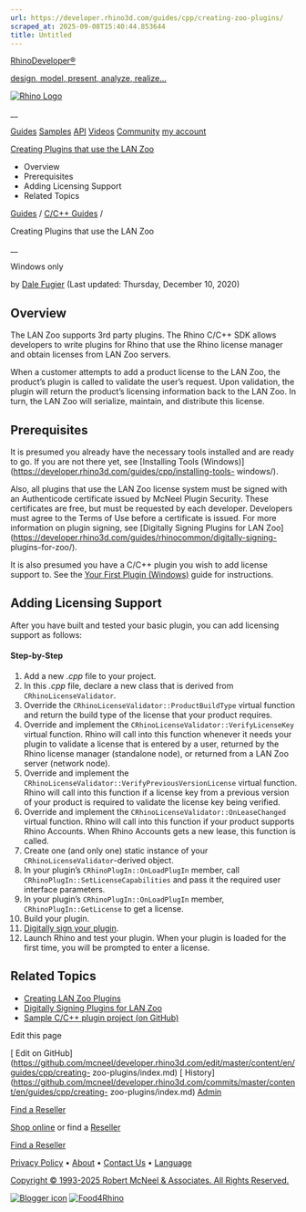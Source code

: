 ```yaml
---
url: https://developer.rhino3d.com/guides/cpp/creating-zoo-plugins/
scraped_at: 2025-09-08T15:40:44.853644
title: Untitled
---
```


[RhinoDeveloper®](/)

[design, model, present, analyze, realize...](/)

[![Rhino Logo](https://developer.rhino3d.com/images/rhinodevlogo.png)](/)

__

[Guides](https://developer.rhino3d.com/guides)
[Samples](https://developer.rhino3d.com/samples)
[API](https://developer.rhino3d.com/api)
[Videos](https://developer.rhino3d.com/videos)
[Community](https://discourse.mcneel.com/c/rhino-developer) [my account
](https://www.rhino3d.com/my-account/ "Manage your account, licenses, and
teams")

[Creating Plugins that use the LAN
Zoo](https://developer.rhino3d.com/guides/cpp/creating-zoo-plugins/)

  * Overview
  * Prerequisites
  * Adding Licensing Support
  * Related Topics

[Guides](https://developer.rhino3d.com/en/guides/) / [C/C++
Guides](https://developer.rhino3d.com/en/guides/cpp/) /

Creating Plugins that use the LAN Zoo

__

Windows only

by [Dale Fugier](https://discourse.mcneel.com/u/dale/) (Last updated:
Thursday, December 10, 2020)

## Overview

The LAN Zoo supports 3rd party plugins. The Rhino C/C++ SDK allows developers
to write plugins for Rhino that use the Rhino license manager and obtain
licenses from LAN Zoo servers.

When a customer attempts to add a product license to the LAN Zoo, the
product’s plugin is called to validate the user’s request. Upon validation,
the plugin will return the product’s licensing information back to the LAN
Zoo. In turn, the LAN Zoo will serialize, maintain, and distribute this
license.

## Prerequisites

It is presumed you already have the necessary tools installed and are ready to
go. If you are not there yet, see [Installing Tools
(Windows)](https://developer.rhino3d.com/guides/cpp/installing-tools-
windows/).

Also, all plugins that use the LAN Zoo license system must be signed with an
Authenticode certificate issued by McNeel Plugin Security. These certificates
are free, but must be requested by each developer. Developers must agree to
the Terms of Use before a certificate is issued. For more information on
plugin signing, see [Digitally Signing Plugins for LAN
Zoo](https://developer.rhino3d.com/guides/rhinocommon/digitally-signing-
plugins-for-zoo/).

It is also presumed you have a C/C++ plugin you wish to add license support
to. See the [Your First Plugin
(Windows)](http://developer.rhino3d.com/guides/cpp/your-first-plugin-windows/)
guide for instructions.

## Adding Licensing Support

After you have built and tested your basic plugin, you can add licensing
support as follows:

#### Step-by-Step

  1. Add a new _.cpp_ file to your project.
  2. In this _.cpp_ file, declare a new class that is derived from `CRhinoLicenseValidator`.
  3. Override the `CRhinoLicenseValidator::ProductBuildType` virtual function and return the build type of the license that your product requires.
  4. Override and implement the `CRhinoLicenseValidator::VerifyLicenseKey` virtual function. Rhino will call into this function whenever it needs your plugin to validate a license that is entered by a user, returned by the Rhino license manager (standalone node), or returned from a LAN Zoo server (network node).
  5. Override and implement the `CRhinoLicenseValidator::VerifyPreviousVersionLicense` virtual function. Rhino will call into this function if a license key from a previous version of your product is required to validate the license key being verified.
  6. Override and implement the `CRhinoLicenseValidator::OnLeaseChanged` virtual function. Rhino will call into this function if your product supports Rhino Accounts. When Rhino Accounts gets a new lease, this function is called.
  7. Create one (and only one) static instance of your `CRhinoLicenseValidator`-derived object.
  8. In your plugin’s `CRhinoPlugIn::OnLoadPlugIn` member, call `CRhinoPlugIn::SetLicenseCapabilities` and pass it the required user interface parameters.
  9. In your plugin’s `CRhinoPlugIn::OnLoadPlugIn` member, `CRhinoPlugIn::GetLicense` to get a license.
  10. Build your plugin.
  11. [Digitally sign your plugin](https://developer.rhino3d.com/guides/rhinocommon/digitally-signing-plugins-for-zoo/).
  12. Launch Rhino and test your plugin. When your plugin is loaded for the first time, you will be prompted to enter a license.

## Related Topics

  * [Creating LAN Zoo Plugins](https://developer.rhino3d.com/guides/rhinocommon/creating-zoo-plugins/)
  * [Digitally Signing Plugins for LAN Zoo](https://developer.rhino3d.com/guides/rhinocommon/digitally-signing-plugins-for-zoo/)
  * [Sample C/C++ plugin project (on GitHub)](https://github.com/mcneel/rhino-developer-samples/tree/6/cpp/SampleWithLicensing)

Edit this page

[ Edit on
GitHub](https://github.com/mcneel/developer.rhino3d.com/edit/master/content/en/guides/cpp/creating-
zoo-plugins/index.md) [
History](https://github.com/mcneel/developer.rhino3d.com/commits/master/content/en/guides/cpp/creating-
zoo-plugins/index.md) [ Admin](https://developer.rhino3d.com/admin)

[Find a Reseller](https://www.rhino3d.com/sales)

[Shop online](https://www.rhino3d.com/store) or find a
[Reseller](https://www.rhino3d.com/sales)

[Find a Reseller](https://www.rhino3d.com/sales)

[Privacy Policy](https://www.rhino3d.com/privacy) •
[About](https://www.rhino3d.com/mcneel/about) • [Contact
Us](https://www.rhino3d.com/mcneel/contact) • [
Language](https://www.rhino3d.com/language "Change to a different region or
language")

[Copyright © 1993-2025 Robert McNeel & Associates. All Rights
Reserved.](https://www.rhino3d.com/mcneel/about)

[](https://www.facebook.com/McNeelRhinoceros/)
[](https://twitter.com/bobmcneel) [](https://www.linkedin.com/groups/75313/)
[](https://www.youtube.com/user/RhinoGuide/videos) [](https://vimeo.com/rhino)
[![Blogger
icon](https://developer.rhino3d.com/images/blogger.svg)](http://blog.rhino3d.com/)
[![Food4Rhino](https://developer.rhino3d.com/images/f4r_icon_01.svg)](https://www.food4rhino.com)

